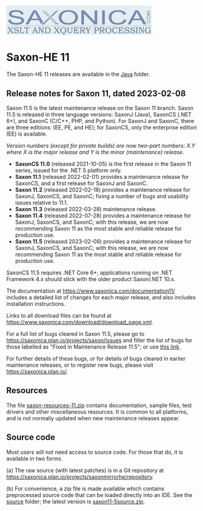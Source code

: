 <img src="https://github.com/Saxonica/Saxon-HE/blob/main/img/logo.gif"
      alt="The Saxonica logo"
      width="384px"
      />

# Saxon-HE 11

The Saxon-HE 11 releases are available in the [Java](Java) folder.

## Release notes for Saxon 11, dated 2023-02-08

Saxon 11.5 is the latest maintenance release on the Saxon 11 branch.
Saxon 11.5 is released in three language versions: SaxonJ
(Java), SaxonCS (.NET 6+), and SaxonC (C/C++, PHP, and Python). For
SaxonJ and SaxonC, there are three editions: (EE, PE, and HE); for
SaxonCS, only the enterprise edition (EE) is available.

*Version numbers (except for private builds) are now two-part numbers:
X.Y where X is the major release and Y is the minor (maintenance)
release.*

* **SaxonCS 11.0** (released 2021-10-05) is the first release in the Saxon 11
series, issued for the .NET 5 platform only. 
* **Saxon 11.1** (released 2022-02-01) provides a maintenance release for
SaxonCS, and a first release for SaxonJ and SaxonC. 
* **Saxon 11.2** (released 2022-02-18) provides a maintenance release for
SaxonJ, SaxonCS, and SaxonC; fixing a number of bugs and usability issues
relative to 11.1.
* **Saxon 11.3** (released 2022-03-28) maintenance release.
* **Saxon 11.4** (released 2022-07-28) provides a maintenance release for
SaxonJ, SaxonCS, and SaxonC; with this release, we are now recommending
Saxon 11 as the most stable and reliable release for production use.
* **Saxon 11.5** (released 2023-02-08) provides a maintenance release for
SaxonJ, SaxonCS, and SaxonC; with this release, we are now recommending
Saxon 11 as the most stable and reliable release for production use.

SaxonCS 11.5 requires .NET Core 6+; applications running on .NET
Framework 4.x should stick with the older product Saxon/.NET 10.x.

The documentation at https://www.saxonica.com/documentation11/ includes a
detailed list of changes for each major release, and also includes
installation instructions.

Links to all download files can be found at
https://www.saxonica.com/download/download_page.xml.

For a full list of bugs cleared in Saxon 11.5, please go to
https://saxonica.plan.io/projects/saxon/issues and filter the list of bugs for those labelled as
"Fixed in Maintenance Release 11.5"; or use
[this
link](https://saxonica.plan.io/projects/saxon/issues?utf8=%E2%9C%93&set_filter=1&sort=id%3Adesc&f%5B%5D=status_id&op%5Bstatus_id%5D=c&f%5B%5D=cf_6&op%5Bcf_6%5D=%3D&v%5Bcf_6%5D%5B%5D=85&f%5B%5D=&c%5B%5D=tracker&c%5B%5D=status&c%5B%5D=priority&c%5B%5D=subject&c%5B%5D=assigned_to&c%5B%5D=updated_on&group_by=&t%5B%5D=).

For further details of these bugs, or for details of bugs cleared in
earlier maintenance releases, or to register new bugs, please visit
https://saxonica.plan.io/.

## Resources

The file [saxon-resources-11.zip](resources/saxon-resources-11.zip)
contains documentation, sample files, test drivers and other miscellaneous
resources. It is common to all platforms, and is not normally updated when
new maintenance releases appear.

## Source code

Most users will not need access to source code. For those that do, it
is available in two forms.

(a) The raw source (with latest patches) is in a Git repository at
https://saxonica.plan.io/projects/saxonmirrorhe/repository.

(b) For convenience, a zip file is made available which contains
preprocessed source code that can be loaded directly into an IDE. See the
[source](source) folder; the latest version is
[saxon11-5source.zip](source/saxon11-5source.zip).
